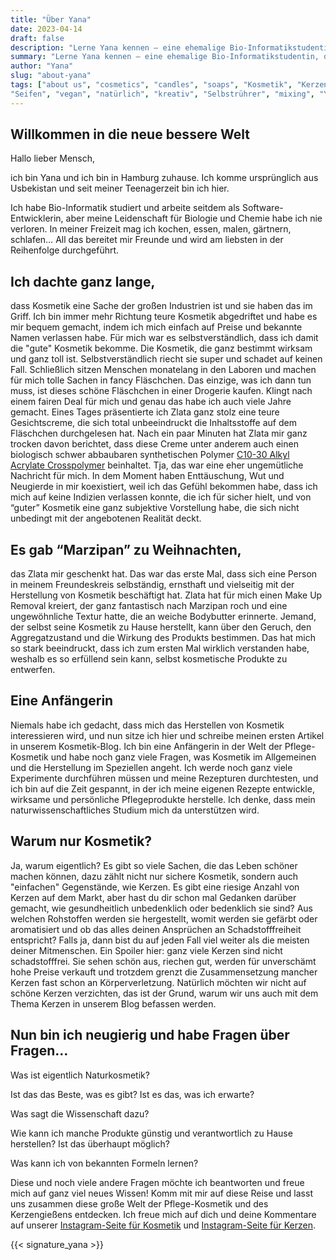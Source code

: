 ```yaml
---
title: "Über Yana"
date: 2023-04-14
draft: false
description: "Lerne Yana kennen — eine ehemalige Bio-Informatikstudentin, die ihre Begeisterung für Chemie und Biologie nie verloren hat. Begleite sie auf ihrer faszinierenden Reise durch die Welt der Kosmetikherstellung und des Kerzengießens und entdecke gemeinsam Lösungen für knifflige Fragestellungen."
summary: "Lerne Yana kennen — eine ehemalige Bio-Informatikstudentin, die ihre Begeisterung für Chemie und Biologie nie verloren hat. Begleite sie auf ihrer faszinierenden Reise durch die Welt der Kosmetikherstellung und des Kerzengießens und entdecke gemeinsam Lösungen für knifflige Fragestellungen."
author: "Yana"
slug: "about-yana"
tags: ["about us", "cosmetics", "candles", "soaps", "Kosmetik", "Kerzen",
"Seifen", "vegan", "natürlich", "kreativ", "Selbstrührer", "mixing", "Yana"]
---
```


## Willkommen in die neue bessere Welt

Hallo lieber Mensch,

ich bin Yana und ich bin in Hamburg zuhause. Ich komme ursprünglich aus
Usbekistan und seit meiner
Teenagerzeit bin ich hier.

Ich habe Bio-Informatik studiert und arbeite seitdem als Software-Entwicklerin,
aber meine Leidenschaft für Biologie
und Chemie habe ich nie verloren.
In meiner Freizeit mag ich kochen, essen, malen, gärtnern, schlafen… All das
bereitet mir Freunde und wird am liebsten
in der Reihenfolge durchgeführt.

## Ich dachte ganz lange,

dass Kosmetik eine Sache der großen Industrien ist und sie haben das im Griff.
Ich bin immer mehr Richtung teure
Kosmetik abgedriftet und habe es mir bequem gemacht, indem ich mich einfach auf
Preise und bekannte Namen verlassen habe.
Für mich war es selbstverständlich, dass ich damit die "gute" Kosmetik bekomme.
Die Kosmetik, die ganz bestimmt wirksam
und ganz toll ist. Selbstverständlich riecht sie super und schadet auf keinen
Fall.
Schließlich sitzen Menschen monatelang in den Laboren und machen für mich tolle
Sachen in fancy Fläschchen.
Das einzige, was ich dann tun muss, ist dieses schöne Fläschchen in einer
Drogerie kaufen. Klingt nach einem fairen
Deal für mich und genau das habe ich auch viele Jahre gemacht. Eines Tages
präsentierte ich Zlata ganz stolz eine teure
Gesichtscreme, die sich total unbeeindruckt die
Inhaltsstoffe auf dem Fläschchen durchgelesen hat. Nach ein paar Minuten hat
Zlata mir ganz trocken
davon berichtet, dass diese Creme unter anderem auch einen biologisch schwer
abbaubaren synthetischen Polymer
[C10-30 Alkyl Acrylate Crosspolymer](https://www.greenpeace.de/biodiversitaet/meere/meeresschutz/gefahr-kleingedruckten)
beinhaltet. Tja, das war eine eher ungemütliche Nachricht für mich. In dem
Moment haben Enttäuschung, Wut und Neugierde
in mir koexistiert, weil ich das Gefühl bekommen habe, dass ich mich auf keine
Indizien verlassen konnte, die ich für
sicher hielt, und von “guter” Kosmetik eine ganz subjektive Vorstellung habe,
die sich nicht unbedingt mit der
angebotenen
Realität deckt.

## Es gab “Marzipan” zu Weihnachten,

das Zlata mir geschenkt hat. Das war das erste Mal, dass sich eine Person in
meinem Freundeskreis selbständig, ernsthaft
und vielseitig mit der Herstellung von Kosmetik beschäftigt hat. Zlata hat für
mich einen Make Up Removal kreiert, der
ganz fantastisch nach Marzipan roch und eine ungewöhnliche Textur hatte, die an
weiche Bodybutter erinnerte. Jemand, der
selbst seine Kosmetik zu Hause herstellt, kann über den Geruch, den
Aggregatzustand und die Wirkung des Produkts
bestimmen. Das hat mich so stark beeindruckt, dass ich zum ersten Mal wirklich
verstanden habe, weshalb es so erfüllend
sein kann, selbst kosmetische Produkte zu entwerfen.

## Eine Anfängerin

Niemals habe ich gedacht, dass mich das Herstellen von Kosmetik interessieren
wird, und nun sitze
ich hier und schreibe meinen ersten Artikel in unserem Kosmetik-Blog.
Ich bin eine Anfängerin in der Welt der Pflege-Kosmetik und habe noch ganz viele
Fragen, was Kosmetik im
Allgemeinen und die Herstellung im Speziellen angeht. Ich werde noch ganz viele
Experimente durchführen müssen und meine
Rezepturen durchtesten, und ich bin auf die Zeit gespannt, in der ich meine
eigenen Rezepte entwickle, wirksame und
persönliche Pflegeprodukte herstelle. Ich denke, dass mein
naturwissenschaftliches Studium mich da unterstützen wird.

## Warum nur Kosmetik?

Ja, warum eigentlich? Es gibt so viele Sachen, die das Leben schöner machen
können, dazu zählt nicht nur sichere
Kosmetik, sondern auch "einfachen" Gegenstände, wie Kerzen. Es gibt eine riesige
Anzahl von Kerzen auf dem Markt, aber
hast du dir schon mal Gedanken darüber gemacht, wie gesundheitlich unbedenklich
oder bedenklich sie sind?
Aus welchen Rohstoffen werden sie hergestellt, womit werden sie
gefärbt oder aromatisiert und ob das alles deinen Ansprüchen an
Schadstofffreiheit entspricht? Falls ja, dann
bist
du auf jeden Fall viel weiter als die meisten deiner Mitmenschen. Ein Spoiler
hier:
ganz viele Kerzen sind nicht schadstofffrei. Sie sehen schön aus, riechen gut,
werden für unverschämt hohe Preise
verkauft
und trotzdem grenzt die Zusammensetzung mancher Kerzen fast schon an
Körperverletzung. Natürlich möchten wir nicht auf
schöne Kerzen verzichten, das ist der Grund, warum wir uns auch mit dem Thema
Kerzen in unserem Blog befassen werden.

## Nun bin ich neugierig und habe Fragen über Fragen…

Was ist eigentlich Naturkosmetik?

Ist das das Beste, was es gibt? Ist es das, was ich erwarte?

Was sagt die Wissenschaft dazu?

Wie kann ich manche Produkte günstig und verantwortlich zu Hause herstellen? Ist
das überhaupt möglich?

Was kann ich von bekannten Formeln lernen?

Diese und noch viele andere Fragen möchte ich beantworten und freue mich auf
ganz viel neues Wissen!
Komm mit mir auf diese Reise und lasst uns zusammen diese große Welt der
Pflege-Kosmetik und des Kerzengießens entdecken. Ich
freue mich auf dich und deine Kommentare auf
unserer [Instagram-Seite für Kosmetik](https://instagram.com/mix_with_us)
und  [Instagram-Seite für Kerzen](https://instagram.com/mix_with_us_candles).

<div class="text-signature-yana">
{{< signature_yana >}}
</div>
